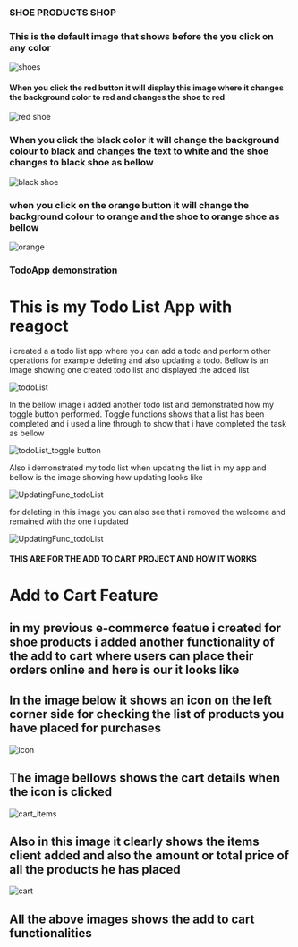 ### SHOE PRODUCTS SHOP

### This is the default image that shows before the you click on any color

![shoes](https://github.com/titus-kimutai/Reactjs/assets/110305805/2a051206-a047-4412-8db9-746a022de9a7)

#### When you click the red button it will display this image where it changes the background color to red and changes the shoe to red

![red shoe](https://github.com/titus-kimutai/Reactjs/assets/110305805/79ee66b1-27fa-4d05-93a6-03bc77c88a61)

### When you click the black color it will change the background colour to black and changes the text to white and the shoe changes to black shoe as bellow

![black shoe](https://github.com/titus-kimutai/Reactjs/assets/110305805/87ed0223-702d-436f-8e16-4b8e9b124a51)

### when you click on the orange button it will change the background colour to orange and the shoe to orange shoe as bellow

![orange](https://github.com/titus-kimutai/Reactjs/assets/110305805/a2629c44-da7e-4198-9197-9136b3e68ceb)

### TodoApp demonstration

# This is my Todo List App with reagoct

i created a a todo list app where you can add a todo and perform other operations for example deleting and also updating a todo.
Bellow is an image showing one created todo list and displayed the added list

![todoList](https://github.com/titus-kimutai/Reactjs/assets/110305805/45be4fdb-2814-4d7c-81f1-feade040c13c)

In the bellow image i added another todo list and demonstrated how my toggle button performed. Toggle functions shows that a list has been completed and i used a line through to show that i have completed the task as bellow

![todoList_toggle button](https://github.com/titus-kimutai/Reactjs/assets/110305805/021c285a-843a-47f6-bb99-da94396a5861)

Also i demonstrated my todo list when updating the list in my app and bellow is the image showing how updating looks like

![UpdatingFunc_todoList](https://github.com/titus-kimutai/Reactjs/assets/110305805/e4ada20e-50b2-4a81-9382-05d511d136e2)

for deleting in this image you can also see that i removed the welcome and remained with the one i updated

![UpdatingFunc_todoList](https://github.com/titus-kimutai/Reactjs/assets/110305805/d386c24b-1a73-450d-bb4a-c843a936b8f7)


#### THIS ARE FOR THE ADD TO CART PROJECT AND HOW IT WORKS 

# Add to Cart Feature 
## in my previous e-commerce featue i created for shoe products i added another functionality of the add to cart where users can place their orders online and here is our it looks like
## In the image below it shows an icon on the left corner side for checking the list of products you have placed for purchases

![icon](https://github.com/titus-kimutai/Reactjs_learning/assets/110305805/9079b1a4-b86f-4011-892f-e0e6423e8c2d)

## The image bellows shows the cart details when the icon is clicked
![cart_items](https://github.com/titus-kimutai/Reactjs_learning/assets/110305805/1027eca3-d39b-4385-adc6-48e7ad9a609b)

## Also in this image it clearly shows the items client added and also the amount or total price of all the products he has placed 
![cart](https://github.com/titus-kimutai/Reactjs_learning/assets/110305805/09a9b396-d893-4cfd-b756-a83a1645fc0a)

## All the above images shows the add to cart functionalities 
